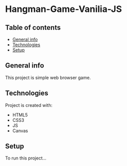 # Hangman-Game-Vanilia-JS

## Table of contents
* [General info](#general-info)
* [Technologies](#technologies)
* [Setup](#setup)

## General info
This project is simple web browser game.
	
## Technologies
Project is created with:
* HTML5
* CSS3
* JS
* Canvas
	
## Setup
To run this project...
